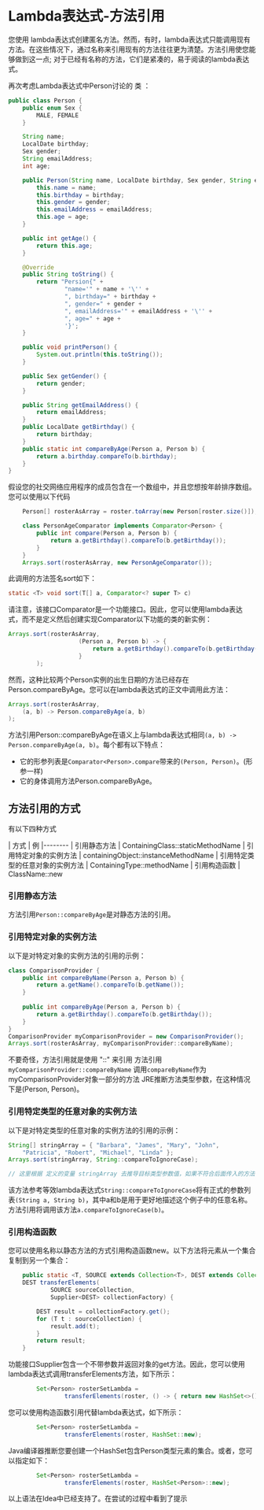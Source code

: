# Lambda表达式-方法引用

您使用 lambda表达式创建匿名方法。然而，有时，lambda表达式只能调用现有方法。在这些情况下，通过名称来引用现有的方法往往更为清楚。方法引用使您能够做到这一点; 对于已经有名称的方法，它们是紧凑的，易于阅读的lambda表达式。

再次考虑Lambda表达式中Person讨论的 类 ：

```java
public class Person {
    public enum Sex {
        MALE, FEMALE
    }

    String name;
    LocalDate birthday;
    Sex gender;
    String emailAddress;
    int age;

    public Person(String name, LocalDate birthday, Sex gender, String emailAddress, int age) {
        this.name = name;
        this.birthday = birthday;
        this.gender = gender;
        this.emailAddress = emailAddress;
        this.age = age;
    }

    public int getAge() {
        return this.age;
    }

    @Override
    public String toString() {
        return "Persion{" +
                "name='" + name + '\'' +
                ", birthday=" + birthday +
                ", gender=" + gender +
                ", emailAddress='" + emailAddress + '\'' +
                ", age=" + age +
                '}';
    }

    public void printPerson() {
        System.out.println(this.toString());
    }

    public Sex getGender() {
        return gender;
    }

    public String getEmailAddress() {
        return emailAddress;
    }
    public LocalDate getBirthday() {
        return birthday;
    }
    public static int compareByAge(Person a, Person b) {
        return a.birthday.compareTo(b.birthday);
    }
}
```

假设您的社交网络应用程序的成员包含在一个数组中，并且您想按年龄排序数组。您可以使用以下代码

```java
    Person[] rosterAsArray = roster.toArray(new Person[roster.size()]);

    class PersonAgeComparator implements Comparator<Person> {
        public int compare(Person a, Person b) {
            return a.getBirthday().compareTo(b.getBirthday());
        }
    }
    Arrays.sort(rosterAsArray, new PersonAgeComparator());
```

此调用的方法签名sort如下：

```java
static <T> void sort(T[] a, Comparator<? super T> c)
```

请注意，该接口Comparator是一个功能接口。因此，您可以使用lambda表达式，而不是定义然后创建实现Comparator以下功能的类的新实例：

```java
Arrays.sort(rosterAsArray,
                    (Person a, Person b) -> {
                        return a.getBirthday().compareTo(b.getBirthday());
                    }
        );
```

然而，这种比较两个Person实例的出生日期的方法已经存在Person.compareByAge。您可以在lambda表达式的正文中调用此方法：

```java
Arrays.sort(rosterAsArray,
    (a, b) -> Person.compareByAge(a, b)
);
```
方法引用Person::compareByAge在语义上与lambda表达式相同`(a, b) -> Person.compareByAge(a, b)`。每个都有以下特点：

* 它的形参列表是`Comparator<Person>.compare`带来的`(Person, Person)`。(形参一样)
* 它的身体调用方法Person.compareByAge。

## 方法引用的方式

有以下四种方式


| 方式	| 例
|--------
| 引用静态方法	| ContainingClass::staticMethodName
| 引用特定对象的实例方法	| containingObject::instanceMethodName
| 引用特定类型的任意对象的实例方法	| ContainingType::methodName
| 引用构造函数	| ClassName::new

### 引用静态方法
方法引用`Person::compareByAge`是对静态方法的引用。

### 引用特定对象的实例方法

以下是对特定对象的实例方法的引用的示例：

```java
class ComparisonProvider {
    public int compareByName(Person a, Person b) {
        return a.getName().compareTo(b.getName());
    }
        
    public int compareByAge(Person a, Person b) {
        return a.getBirthday().compareTo(b.getBirthday());
    }
}
ComparisonProvider myComparisonProvider = new ComparisonProvider();
Arrays.sort(rosterAsArray, myComparisonProvider::compareByName);
```
不要奇怪，方法引用就是使用 "::" 来引用
方法引用`myComparisonProvider::compareByName` 调用`compareByName`作为myComparisonProvider对象一部分的方法
JRE推断方法类型参数，在这种情况下是(Person, Person)。

### 引用特定类型的任意对象的实例方法

以下是对特定类型的任意对象的实例方法的引用的示例：

```java
String[] stringArray = { "Barbara", "James", "Mary", "John",
    "Patricia", "Robert", "Michael", "Linda" };
Arrays.sort(stringArray, String::compareToIgnoreCase);

// 这里根据 定义的变量 stringArray 去推导目标类型参数值，如果不符合后面传入的方法引用所对应的类型，将报错 
```

该方法参考等效lambda表达式`String::compareToIgnoreCase`将有正式的参数列表`(String a, String b)`，其中a和b是用于更好地描述这个例子中的任意名称。方法引用将调用该方法`a.compareToIgnoreCase(b)`。

### 引用构造函数

您可以使用名称以静态方法的方式引用构造函数new。以下方法将元素从一个集合复制到另一个集合：

```java
    public static <T, SOURCE extends Collection<T>, DEST extends Collection<T>>
    DEST transferElements(
            SOURCE sourceCollection,
            Supplier<DEST> collectionFactory) {

        DEST result = collectionFactory.get();
        for (T t : sourceCollection) {
            result.add(t);
        }
        return result;
    }
```

功能接口Supplier包含一个不带参数并返回对象的get方法。因此，您可以使用lambda表达式调用transferElements方法，如下所示：

```java
        Set<Person> rosterSetLambda =
                transferElements(roster, () -> { return new HashSet<>(); });
```

您可以使用构造函数引用代替lambda表达式，如下所示：

```java
        Set<Person> rosterSetLambda =
                transferElements(roster, HashSet::new);
```

Java编译器推断您要创建一个HashSet包含Person类型元素的集合。或者，您可以指定如下：

```java
        Set<Person> rosterSetLambda =
                transferElements(roster, HashSet<Person>::new);
```

以上语法在Idea中已经支持了。在尝试的过程中看到了提示








